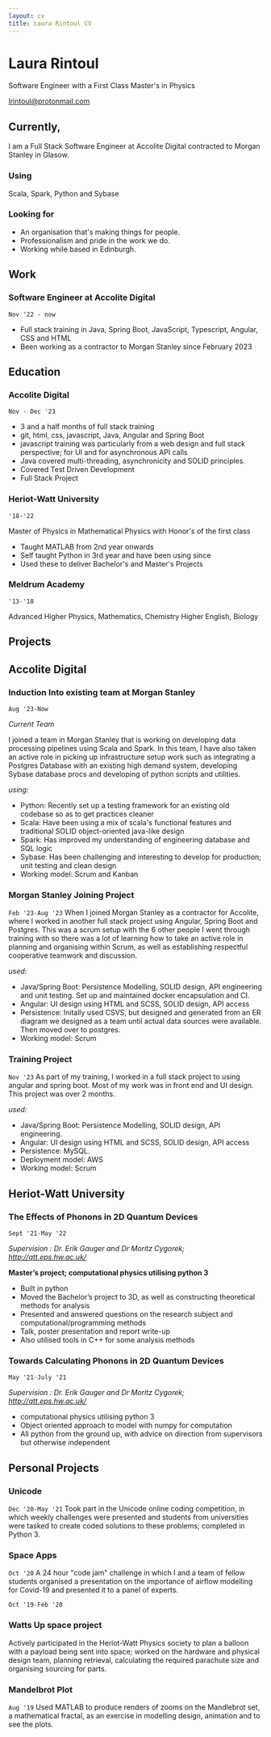 ```yaml
---
layout: cv
title: Laura Rintoul CV
---
```


# Laura Rintoul

Software Engineer with a First Class Master's in Physics

<div id="webaddress">
<a href="lrintoul@protonmail.com">lrintoul@protonmail.com</a>
</div>

## Currently,

I am a Full Stack Software Engineer at Accolite Digital contracted to Morgan Stanley in Glasow.

### Using

Scala, Spark, Python and Sybase

### Looking for

-   An organisation that's making things for people.
-   Professionalism and pride in the work we do.
-   Working while based in Edinburgh.

## Work

### Software Engineer at Accolite Digital

`Nov '22 - now`

-   Full stack training in Java, Spring Boot, JavaScript, Typescript, Angular, CSS and HTML
-   Been working as a contractor to Morgan Stanley since February 2023

## Education

### Accolite Digital

`Nov - Dec '23`

-   3 and a half months of full stack training
-   git, html, css, javascript, Java, Angular and Spring Boot
-   javascript training was particularly from a web design and full stack perspective; for UI and for asynchronous API calls
-   Java covered multi-threading, asynchronicity and SOLID principles.
-   Covered Test Driven Development
-   Full Stack Project

### Heriot-Watt University

`'18-'22`

Master of Physics in Mathematical Physics with Honor's of the first class

-   Taught MATLAB from 2nd year onwards
-   Self taught Python in 3rd year and have been using since
-   Used these to deliver Bachelor's and Master's Projects

### Meldrum Academy

`'13-'18`

Advanced Higher Physics, Mathematics, Chemistry
Higher English, Biology  

## Projects

## Accolite Digital

### Induction Into existing team at Morgan Stanley

`Aug '23-Now`

_Current Team_

I joined a team in Morgan Stanley that is working on developing data processing pipelines using Scala and Spark. In this team, I have also taken an active role in picking up infrastructure setup work such as integrating a Postgres Database with an existing high demand system, developing Sybase database procs and developing of python scripts and utilities.

_using:_

-   Python: Recently set up a testing framework for an existing old codebase so as to get practices cleaner
-   Scala: Have been using a mix of scala's functional features and traditional SOLID object-oriented java-like design
-   Spark: Has improved my understanding of engineering database and SQL logic
-   Sybase: Has been challenging and interesting to develop for production; unit testing and clean design
-   Working model: Scrum and Kanban

### Morgan Stanley Joining Project

`Feb '23-Aug '23`
When I joined Morgan Stanley as a contractor for Accolite, where I worked in another full stack project using Angular, Spring Boot and Postgres. This was a scrum setup with the 6 other people I went through training with so there was a lot of learning how to take an active role in planning and organising within Scrum, as well as establishing respectful cooperative teamwork and discussion.

_used:_

-   Java/Spring Boot: Persistence Modelling, SOLID design, API engineering and unit testing. Set up and maintained docker encapsulation and CI.
-   Angular: UI design using HTML and SCSS, SOLID design, API access
-   Persistence: Initally used CSVS, but designed and generated from an ER diagram we designed as a team until actual data sources were available. Then moved over to postgres.
-   Working model: Scrum

### Training Project

`Nov '23`
As part of my training, I worked in a full stack project to using angular and spring boot. Most of my work was in front end and UI design. This project was over 2 months.

_used:_

-   Java/Spring Boot: Persistence Modelling, SOLID design, API engineering.
-   Angular: UI design using HTML and SCSS, SOLID design, API access
-   Persistence: MySQL.
-   Deployment model: AWS
-   Working model: Scrum

## Heriot-Watt University

### The Effects of Phonons in 2D Quantum Devices

`Sept '21-May '22`

_Supervision : Dr. Erik Gauger and Dr Moritz Cygorek; http://qtt.eps.hw.ac.uk/_

**Master’s project; computational physics utilising python 3**

-   Built in python
-   Moved the Bachelor’s project to 3D, as well as constructing theoretical methods
    for analysis
-   Presented and answered questions on the research subject and computational/programming
    methods
-   Talk, poster presentation and report write-up
-   Also utilised tools in C++ for some analysis methods

### Towards Calculating Phonons in 2D Quantum Devices

`May '21-July '21`

_Supervision : Dr. Erik Gauger and Dr Moritz Cygorek; http://qtt.eps.hw.ac.uk/_

-   computational physics utilising python 3
-   Object oriented approach to model with numpy for computation
-   All python from the ground up, with advice on direction from supervisors but
    otherwise independent

## Personal Projects

### Unicode

`Dec '20-May '21`
Took part in the Unicode online coding competition, in which weekly challenges were
presented and students from universities were tasked to create coded solutions to these
problems; completed in Python 3.

### Space Apps

`Oct '20`
A 24 hour "code jam" challenge in which I and a team of fellow students organised a presentation
on the importance of airflow modelling for Covid-19 and presented it to a panel of experts.

`Oct '19-Feb '20`

### Watts Up space project

Actively participated in the Heriot-Watt Physics society to plan a balloon with a
payload being sent into space; worked on the hardware and physical design team, planning
retrieval, calculating the required parachute size and organising sourcing for parts.

### Mandelbrot Plot

`Aug '19`
Used MATLAB to produce renders of zooms on the Mandlebrot set, a mathematical
fractal, as an exercise in modelling design, animation and to see the plots.
